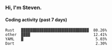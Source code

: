 ### Hi, I'm Steven.

#### Coding activity (past 7 days)
```
Rust   ▓▓▓▓▓▓▓▓▓▓▓▓▓▓▓▓▓▓▓▓▓▓▓▓▓▓▓▓▓▓  80.26%
other  ▓▓▓▓                            12.41%
YAML   ▓                                5.03%
Dart                                    2.30%
```
